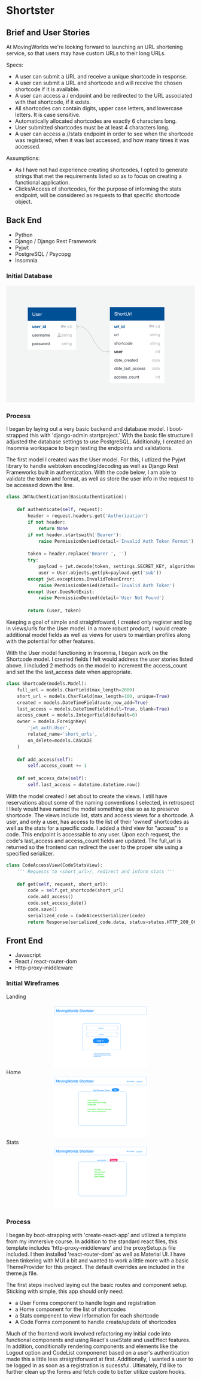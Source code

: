 # Shortster

## Brief and User Stories

At MovingWorlds we're looking forward to launching an URL shortening service, so that users may have custom URLs to their long URLs.

Specs:
*	A user can submit a URL and receive a unique shortcode in response.
*	A user can submit a URL and shortcode and will receive the chosen shortcode if it is available.
*	A user can access a /<shortcode> endpoint and be redirected to the URL associated with that shortcode, if it exists.
*	All shortcodes can contain digits, upper case letters, and lowercase letters. It is case sensitive.
*	Automatically allocated shortcodes are exactly 6 characters long.
*	User submitted shortcodes must be at least 4 characters long.
*	A user can access a /<shortcode>/stats endpoint in order to see when the shortcode was registered, when it was last accessed, and how many times it was accessed.

Assumptions:
* As I have not had experience creating shortcodes, I opted to generate strings that met the requirements listed so as to focus on creating a functional application.
* Clicks/Access of shortcodes, for the purpose of informing the stats endpoint, will be considered as requests to that specific shortcode object.

## Back End
* Python
* Django / Django Rest Framework
* Pyjwt
* PostgreSQL / Psycopg
* Insomnia

### Initial Database
<div align='center'>
<img src='./images/initial-db.png'>
</div>

### Process

I began by laying out a very basic backend and database model. I boot-strapped this with 'django-admin startproject.' With the basic file structure I adjusted the database settings to use PostgreSQL. Additionaly, I created an Insomnia workspace to begin testing the endpoints and validations.

The first model I created was the User model. For this, I utlized the Pyjwt library to handle webtoken encoding/decoding as well as Django Rest Frameworks built in authentication. With the code below, I am able to validate the token and format, as well as store the user info in the request to be accessed down the line. 

```python
class JWTAuthentication(BasicAuthentication):

    def authenticate(self, request):
        header = request.headers.get('Authorization')
        if not header:
            return None
        if not header.startswith('Bearer'):
            raise PermissionDenied(detail='Invalid Auth Token Format')

        token = header.replace('Bearer ', '')
        try:
            payload = jwt.decode(token, settings.SECRET_KEY, algorithms=['HS256'])
            user = User.objects.get(pk=payload.get('sub'))
        except jwt.exceptions.InvalidTokenError:
            raise PermissionDenied(detail='Invalid Auth Token')
        except User.DoesNotExist:
            raise PermissionDenied(detail='User Not Found')

        return (user, token)
```

Keeping a goal of simple and straightfoward, I created only register and log in views/urls for the User model. In a more robust product, I would create additional model fields as well as views for users to maintian profiles along with the potential for other features.

With the User model functioning in Insomnia, I began work on the Shortcode model. I created fields I felt would address the user stories listed above. I included 2 methods on the model to increment the access_count and set the the last_access date when appropriate.

```python
class Shortcode(models.Model):
    full_url = models.CharField(max_length=2000)
    short_url = models.CharField(max_length=100, unique=True)
    created = models.DateTimeField(auto_now_add=True)
    last_access = models.DateTimeField(null=True, blank=True)
    access_count = models.IntegerField(default=0)
    owner = models.ForeignKey(
        'jwt_auth.User',
        related_name='short_urls',
        on_delete=models.CASCADE
    )

    def add_access(self):
        self.access_count += 1

    def set_access_date(self):
        self.last_access = datetime.datetime.now()
```

With the model created I set about to create the views. I still have reservations about some of the naming conventions I selected, in retrospect I likely would have named the model something else so as to preserve shortcode. The views include list, stats and access views for a shortcode. A user, and only a user, has access to the list of their 'owned' shortcodes as well as the stats for a specific code. I added a third view for "access" to a code. This endpoint is accessable to any user. Upon each request, the code's last_access and access_count fields are updated. The full_url is returned so the frontend can redirect the user to the proper site using a specified serializer.

```python
class CodeAccessView(CodeStatsView):
    ''' Requests to <short_url>/, redirect and inform stats '''

    def get(self, request, short_url):
        code = self.get_shortcode(short_url)
        code.add_access()
        code.set_access_date()
        code.save()
        serialized_code = CodeAccessSerializer(code)
        return Response(serialized_code.data, status=status.HTTP_200_OK)
```

## Front End
* Javascript
* React / react-router-dom
* Http-proxy-middleware

### Initial Wireframes

Landing
<div align='center'>
  <img src='./images/shortster_landing.png' width='50%'>
</div>
Home
<div align='center'>
  <img src='./images/shortster-home.png' width='50%'>
</div>
Stats
<div align='center'>
  <img src='./images/shortster_stats.png' width='50%'>
</div>

### Process

I began by boot-strapping with 'create-react-app' and utilized a template from my immersive course. In addition to the standard react files, this template includes 'http-proxy-middleware' and the proxySetup.js file included. I then installed 'react-router-dom' as well as Material UI. I have been tinkering with MUI a bit and wanted to work a little more with a basic ThemeProvider for this project. The default overrides are included in the theme.js file.

The first steps involved laying out the basic routes and component setup. Sticking with simple, this app should only need:

* a User Forms component to handle login and registration
* a Home component for the list of shortcodes
* a Stats compenent to view information for each shortcode
* A Code Forms component to handle create/update of shortcodes

Much of the frontend work involved refactoring my initial code into functional components and using React's useState and useEffect features. In addition, conditionally rendering components and elements like the Logout option and CodeList componenet based on a user's authentication made this a little less straightforward at first. Additionally, I wanted a user to be logged in as soon as a registration is sucessful. Ultimately, I'd like to further clean up the forms and fetch code to better utilize custom hooks.



